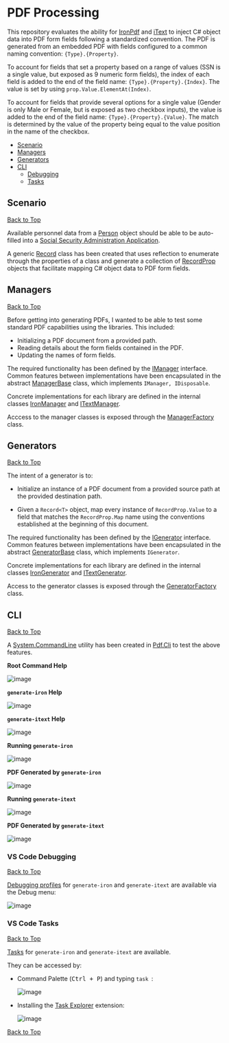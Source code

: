 # PDF Processing

This repository evaluates the ability for [IronPdf](https://ironpdf.com/) and [iText](https://itextpdf.com/) to inject C# object data into PDF form fields following a standardized convention. The PDF is generated from an embedded PDF with fields configured to a common naming convention: `{Type}.{Property}`.

To account for fields that set a property based on a range of values (SSN is a single value, but exposed as 9 numeric form fields), the index of each field is added to the end of the field name: `{Type}.{Property}.{Index}`. The value is set by using `prop.Value.ElementAt(Index)`.

To account for fields that provide several options for a single value (Gender is only Male or Female, but is exposed as two checkbox inputs), the value is added to the end of the field name: `{Type}.{Property}.{Value}`. The match is determined by the value of the property being equal to the value position in the name of the checkbox.

* [Scenario](#scenario)
* [Managers](#managers)
* [Generators](#generators)
* [CLI](#cli)
    * [Debugging](#vs-code-debugging)
    * [Tasks](#vs-code-tasks)

## Scenario
[Back to Top](#pdf-processing)

Available personnel data from a [Person](./src/server/Pdf.Models/Person.cs) object should be able to be auto-filled into a [Social Security Administration Application](./src/server/Pdf.Processor/files/ssn.pdf).

A generic [Record](./src/server/Pdf.Models/Record.cs) class has been created that uses reflection to enumerate through the properties of a class and generate a collection of [RecordProp](./src/server/Pdf.Models/RecordProp.cs) objects that facilitate mapping C# object data to PDF form fields.

## Managers
[Back to Top](#pdf-processing)

Before getting into generating PDFs, I wanted to be able to test some standard PDF capabilities using the libraries. This included:

* Initializing a PDF document from a provided path.
* Reading details about the form fields contained in the PDF.
* Updating the names of form fields.

The required functionality has been defined by the [IManager](./src/server/Pdf.Models/IManager.cs) interface. Common features between implementations have been encapsulated in the abstract [ManagerBase](./src/server/Pdf.Processor/ManagerBase.cs) class, which implements `IManager, IDisposable`.

Concrete implementations for each library are defined in the internal classes [IronManager](./src/server/Pdf.Processor/IronManager.cs) and [ITextManager](./src/server/Pdf.Processor/ITextManager.cs).

Acccess to the manager classes is exposed through the [ManagerFactory](./src/server/Pdf.Processor/ManagerFactory.cs) class.

## Generators
[Back to Top](#pdf-processing)

The intent of a generator is to:

* Initialize an instance of a PDF document from a provided source path at the provided destination path.

* Given a `Record<T>` object, map every instance of `RecordProp.Value` to a field that matches the `RecordProp.Map` name using the conventions established at the beginning of this document.

The required functionality has been defined by the [IGenerator](./src/server/Pdf.Models/IGenerator.cs) interface. Common features between implementations have been encapsulated in the abstract [GeneratorBase](./src/server/Pdf.Processor/GeneratorBase.cs) class, which implements `IGenerator`.

Concrete implementations for each library are defined in the internal classes [IronGenerator](./src/server/Pdf.Processor/IronGenerator.cs) and [ITextGenerator](./src/server/Pdf.Processor/ITextGenerator.cs).

Access to the generator classes is exposed through the [GeneratorFactory](./src/server/Pdf.Processor/GeneratorFactory.cs) class.

## CLI
[Back to Top](#pdf-processing)

A [System.CommandLine](https://docs.microsoft.com/en-us/dotnet/standard/commandline/) utility has been created in [Pdf.Cli](./src/server/Pdf.Cli/Commands.cs) to test the above features.

**Root Command Help**  

![image](https://user-images.githubusercontent.com/14102723/181103643-f353f0fd-50dd-43ce-984b-8d4fe1e3bc8d.png)

**`generate-iron` Help**  

![image](https://user-images.githubusercontent.com/14102723/181103732-a612e402-7887-4f17-b1bf-0040ffcb00ac.png)

**`generate-itext` Help**  

![image](https://user-images.githubusercontent.com/14102723/181103808-d04abe88-2118-4632-a2a9-48e0bd698ce6.png)

**Running `generate-iron`**  

![image](https://user-images.githubusercontent.com/14102723/181104165-9aa10da0-ba0d-4902-ac3c-f774ce7e7253.png)

**PDF Generated by `generate-iron`**  

![image](https://user-images.githubusercontent.com/14102723/181104603-4e40eca0-2c6f-4e21-9128-6c5ef7c26097.png)

**Running `generate-itext`**  

![image](https://user-images.githubusercontent.com/14102723/181104817-7fd93f4a-f94e-4a2b-99c1-6ccc9277038f.png)

**PDF Generated by `generate-itext`**  

![image](https://user-images.githubusercontent.com/14102723/181104992-88f18080-b704-48ba-aca7-c832c5589ff2.png)

### VS Code Debugging
[Back to Top](#pdf-processing)

[Debugging profiles](./.vscode/launch.json) for `generate-iron` and `generate-itext` are available via the Debug menu:

![image](https://user-images.githubusercontent.com/14102723/181105340-52285341-4355-4d22-8024-c754a74eba07.png)

### VS Code Tasks
[Back to Top](#pdf-processing)

[Tasks](./.vscode/tasks.json) for `generate-iron` and `generate-itext` are available.

They can be accessed by:

* Command Palette (<kbd>Ctrl + P</kbd>) and typing `task `:  

    ![image](https://user-images.githubusercontent.com/14102723/181105713-4fb73e24-bd77-4532-8d7f-14768f455fff.png)

* Installing the [Task Explorer](https://marketplace.visualstudio.com/items?itemName=spmeesseman.vscode-taskexplorer) extension:  

    ![image](https://user-images.githubusercontent.com/14102723/181105903-7b8acdd9-bc4f-410a-a67c-218f0e3aa8b9.png)

[Back to Top](#pdf-processing)
